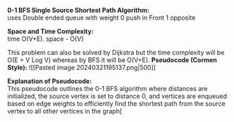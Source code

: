 **0-1 BFS Single Source Shortest Path Algorithm:**  
uses Double ended queue
with weight 0 push in Front
1 opposite

**Space and Time Complexity:**  
time O(V+E).
space - O(V)

This problem can also be solved by Dijkstra but the time complexity will be O(E + V Log V) whereas by BFS it will be O(V+E).
**Pseudocode (Cormen Style):**
![[Pasted image 20240321195137.png|500]]

**Explanation of Pseudocode:**  
This pseudocode outlines the 0-1 BFS algorithm where distances are initialized, the source vertex is set to distance 0, and vertices are enqueued based on edge weights to efficiently find the shortest path from the source vertex to all other vertices in the graph[